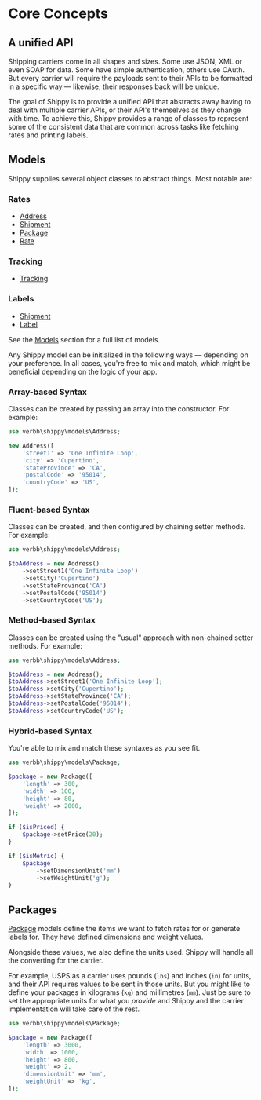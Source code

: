 # Core Concepts

## A unified API
Shipping carriers come in all shapes and sizes. Some use JSON, XML or even SOAP for data. Some have simple authentication, others use OAuth. But every carrier will require the payloads sent to their APIs to be formatted in a specific way — likewise, their responses back will be unique.

The goal of Shippy is to provide a unified API that abstracts away having to deal with multiple carrier APIs, or their API's themselves as they change with time. To achieve this, Shippy provides a range of classes to represent some of the consistent data that are common across tasks like fetching rates and printing labels.

## Models
Shippy supplies several object classes to abstract things. Most notable are:

### Rates
- [Address](docs:models/address)
- [Shipment](docs:models/shipment)
- [Package](docs:models/package)
- [Rate](docs:models/rate)

### Tracking
- [Tracking](docs:models/tracking)

### Labels
- [Shipment](docs:models/shipment)
- [Label](docs:models/label)

See the [Models](docs:models) section for a full list of models.

Any Shippy model can be initialized in the following ways — depending on your preference. In all cases, you're free to mix and match, which might be beneficial depending on the logic of your app.

### Array-based Syntax
Classes can be created by passing an array into the constructor. For example:

```php
use verbb\shippy\models\Address;

new Address([
    'street1' => 'One Infinite Loop',
    'city' => 'Cupertino',
    'stateProvince' => 'CA',
    'postalCode' => '95014',
    'countryCode' => 'US',
]);
```

### Fluent-based Syntax
Classes can be created, and then configured by chaining setter methods. For example:

```php
use verbb\shippy\models\Address;

$toAddress = new Address()
    ->setStreet1('One Infinite Loop')
    ->setCity('Cupertino')
    ->setStateProvince('CA')
    ->setPostalCode('95014')
    ->setCountryCode('US');
```

### Method-based Syntax
Classes can be created using the "usual" approach with non-chained setter methods. For example:

```php
use verbb\shippy\models\Address;

$toAddress = new Address();
$toAddress->setStreet1('One Infinite Loop');
$toAddress->setCity('Cupertino');
$toAddress->setStateProvince('CA');
$toAddress->setPostalCode('95014');
$toAddress->setCountryCode('US');
```

### Hybrid-based Syntax
You're able to mix and match these syntaxes as you see fit.

```php
use verbb\shippy\models\Package;

$package = new Package([
    'length' => 300,
    'width' => 100,
    'height' => 80,
    'weight' => 2000,
]);

if ($isPriced) {
    $package->setPrice(20);
}

if ($isMetric) {
    $package
        ->setDimensionUnit('mm')
        ->setWeightUnit('g');
}
```

## Packages
[Package](docs:models/package) models define the items we want to fetch rates for or generate labels for. They have defined dimensions and weight values.

Alongside these values, we also define the units used. Shippy will handle all the converting for the carrier.

For example, USPS as a carrier uses pounds (`lbs`) and inches (`in`) for units, and their API requires values to be sent in those units. But you might like to define your packages in kilograms (`kg`) and millimetres (`mm`). Just be sure to set the appropriate units for what you _provide_ and Shippy and the carrier implementation will take care of the rest.

```php
use verbb\shippy\models\Package;

$package = new Package([
    'length' => 3000,
    'width' => 1000,
    'height' => 800,
    'weight' => 2,
    'dimensionUnit' => 'mm',
    'weightUnit' => 'kg',
]);
```
